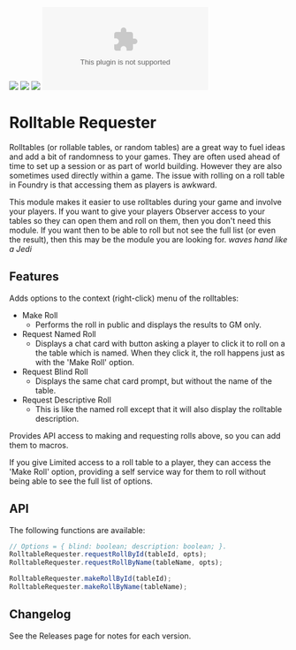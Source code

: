 ![](https://img.shields.io/badge/Foundry-v9-informational)
![](https://img.shields.io/badge/Foundry-v10-informational)
![](https://img.shields.io/badge/Foundry-v11-informational)
![Latest Release Download Count](https://img.shields.io/github/downloads/colinbate/rolltable-requester/latest/module.zip)

# Rolltable Requester

Rolltables (or rollable tables, or random tables) are a great way to fuel ideas and add a bit of randomness to your games. They are often used ahead of time to set up a session or as part of world building. However they are also sometimes used directly within a game. The issue with rolling on a roll table in Foundry is that accessing them as players is awkward.

This module makes it easier to use rolltables during your game and involve your players. If you want to give your players Observer access to your tables so they can open them and roll on them, then you don't need this module. If you want then to be able to roll but not see the full list (or even the result), then this may be the module you are looking for. *waves hand like a Jedi*

## Features

Adds options to the context (right-click) menu of the rolltables:
- Make Roll
  - Performs the roll in public and displays the results to GM only.
- Request Named Roll
  - Displays a chat card with button asking a player to click it to roll on a the table which is named. When they click it, the roll happens just as with the 'Make Roll' option.
- Request Blind Roll
  - Displays the same chat card prompt, but without the name of the table.
- Request Descriptive Roll
  - This is like the named roll except that it will also display the rolltable description.


Provides API access to making and requesting rolls above, so you can add them to macros.

If you give Limited access to a roll table to a player, they can access the 'Make Roll' option, providing a self service way for them to roll without being able to see the full list of options.

## API

The following functions are available:

```js
// Options = { blind: boolean; description: boolean; }.
RolltableRequester.requestRollById(tableId, opts);
RolltableRequester.requestRollByName(tableName, opts);

RolltableRequester.makeRollById(tableId);
RolltableRequester.makeRollByName(tableName);
```

## Changelog

See the Releases page for notes for each version.
